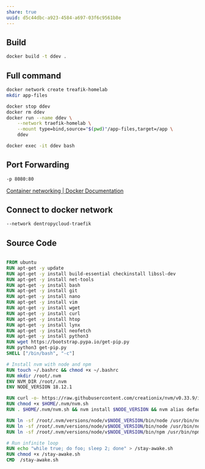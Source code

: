 ```yaml
---
share: true
uuid: d5c44dbc-a923-4584-a697-03f6c9561b8e
---
```

## Build

``` bash
docker build -t ddev .
```

## Full command

``` bash
docker network create treafik-homelab
mkdir app-files

docker stop ddev
docker rm ddev
docker run --name ddev \
    --network traefik-homelab \
    --mount type=bind,source="$(pwd)"/app-files,target=/app \
    ddev

docker exec -it ddev bash
```

## Port Forwarding

``` bash
-p 8080:80
```

[Container networking | Docker Documentation](https://docs.docker.com/config/containers/container-networking/)

## Connect to docker network

```  bash
--network dentropycloud-traefik
```

## Source Code
``` dockerfile

FROM ubuntu
RUN apt-get -y update
RUN apt-get -y install build-essential checkinstall libssl-dev
RUN apt-get -y install net-tools
RUN apt-get -y install bash
RUN apt-get -y install git
RUN apt-get -y install nano
RUN apt-get -y install vim
RUN apt-get -y install wget
RUN apt-get -y install curl
RUN apt-get -y install htop
RUN apt-get -y install lynx
RUN apt-get -y install neofetch
RUN apt-get -y install python3
RUN wget https://bootstrap.pypa.io/get-pip.py
RUN python3 get-pip.py
SHELL ["/bin/bash", "-c"]

# Install nvm with node and npm
RUN touch ~/.bashrc && chmod +x ~/.bashrc
RUN mkdir /root/.nvm
ENV NVM_DIR /root/.nvm
ENV NODE_VERSION 18.12.1

RUN curl -o- https://raw.githubusercontent.com/creationix/nvm/v0.33.9/install.sh | bash
RUN chmod +x $HOME/.nvm/nvm.sh
RUN . $HOME/.nvm/nvm.sh && nvm install $NODE_VERSION && nvm alias default $NODE_VERSION && nvm use default && npm install -g npm

RUN ln -sf /root/.nvm/versions/node/v$NODE_VERSION/bin/node /usr/bin/nodejs
RUN ln -sf /root/.nvm/versions/node/v$NODE_VERSION/bin/node /usr/bin/node
RUN ln -sf /root/.nvm/versions/node/v$NODE_VERSION/bin/npm /usr/bin/npm

# Run infinite loop
RUN echo "while true; do foo; sleep 2; done" > /stay-awake.sh
RUN chmod +x /stay-awake.sh
CMD  /stay-awake.sh


```